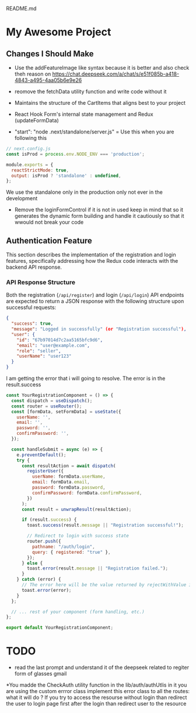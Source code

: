 README.md
# My Awesome Project

## Changes I Should Make

* Use the addFeatureImage like syntax because it is better and also check theh reason on https://chat.deepseek.com/a/chat/s/e51f085b-a418-4843-a495-4aa05b6e9e26

* reomove the fetchData utility function and write code without it 
* Maintains the structure of the CartItems that aligns best to your project
*  React Hook Form's internal state management and Redux (updateFormData)

* "start": "node .next/standalone/server.js" = Use this when you are following this 
```javascript
// next.config.js
const isProd = process.env.NODE_ENV === 'production';

module.exports = {
  reactStrictMode: true,
  output: isProd ? 'standalone' : undefined,
};
```
We use the standalone only in the  production only not ever in the development

* Remove the loginFormControl if it is not in used keep in mind that so it generates the dynamic form building and handle
it cautiously so that it wwould not break your code 



## Authentication Feature

This section describes the implementation of the registration and login features, specifically addressing how the Redux code interacts with the backend API response.

### API Response Structure

Both the registration (`/api/register`) and login (`/api/login`) API endpoints are expected to return a JSON response with the following structure upon successful requests:

```json
{
  "success": true,
  "message": "Logged in successfully" (or "Registration successful"),
  "user": {
    "id": "67b97014d7c2aa5165bfc9d6",
    "email": "user@example.com",
    "role": "seller",
    "userName": "user123"
  }
}
```

I am getting the error that i will going to resolve. The error is in the result.success

```javascript
const YourRegistrationComponent = () => {
  const dispatch = useDispatch();
  const router = useRouter();
  const [formData, setFormData] = useState({
    userName: '',
    email: '',
    password: '',
    confirmPassword: '',
  });

  const handleSubmit = async (e) => {
    e.preventDefault();
    try {
      const resultAction = await dispatch(
        registerUser({
          userName: formData.userName,
          email: formData.email,
          password: formData.password,
          confirmPassword: formData.confirmPassword,
        })
      );
      const result = unwrapResult(resultAction);

      if (result.success) {
        toast.success(result.message || "Registration successful!");

        // Redirect to login with success state
        router.push({
          pathname: "/auth/login",
          query: { registered: "true" },
        });
      } else {
        toast.error(result.message || "Registration failed.");
      }
    } catch (error) {
      // The error here will be the value returned by rejectWithValue in the thunk
      toast.error(error);
    }
  };

  // ... rest of your component (form handling, etc.)
};

export default YourRegistrationComponent;
```
#  TODO 
* read the last prompt and understand it of the deepseek related to regiter form of glasses gmail

*You madde the CheckAuth utility function in the    lib/auth/authUtlis    in it you are using the custom errror class 
implement this error class to all the routes: what it will do ? If you try to access the resourse without login than 
redirect the user to login page first after the login than redirect user to the resource 